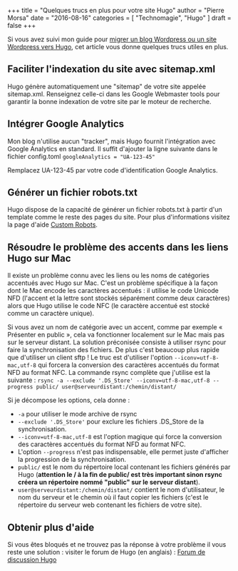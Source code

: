 +++
title      = "Quelques trucs en plus pour votre site Hugo"
author     = "Pierre Morsa"
date       = "2016-08-16"
categories = [ "Technomagie", "Hugo" ]
draft      = false
+++

Si vous avez suivi mon guide pour [migrer un blog Wordpress ou un site Wordpress vers Hugo][lnk_1], cet article vous donne quelques trucs utiles en plus.

## Faciliter l'indexation du site avec sitemap.xml
Hugo génère automatiquement une "sitemap" de votre site appelée sitemap.xml. Renseignez celle-ci dans les Google Webmaster tools pour garantir la bonne indexation de votre site par le moteur de recherche.

## Intégrer Google Analytics
Mon blog n'utilise aucun "tracker", mais Hugo fournit l'intégration avec Google Analytics en standard.
Il suffit d'ajouter la ligne suivante dans le fichier config.toml
`googleAnalytics = "UA-123-45"`

Remplacez UA-123-45 par votre code d'identification Google Analytics.

## Générer un fichier robots.txt
Hugo dispose de la capacité de générer un fichier robots.txt à partir d'un template comme le reste des pages du site. Pour plus d'informations visitez la page d'aide [Custom Robots](http://gohugo.io/extras/robots-txt/).

## Résoudre le problème des accents dans les liens Hugo sur Mac
Il existe un problème connu avec les liens ou les noms de catégories accentués avec Hugo sur Mac. C'est un problème spécifique à la façon dont le Mac encode les caractères accentués : il utilise le code Unicode NFD (l'accent et la lettre sont stockés séparément comme deux caractères) alors que Hugo utilise le code NFC (le caractère accentué est stocké comme un caractère unique).

Si vous avez un nom de catégorie avec un accent, comme par exemple « Présenter en public », cela va fonctionner localement sur le Mac mais pas sur le serveur distant. La solution préconisée consiste à utiliser rsync pour faire la synchronisation des fichiers. De plus c'est beaucoup plus rapide que d'utiliser un client sftp ! Le truc est d'utiliser l'option `--iconv=utf-8-mac,utf-8` qui forcera la conversion des caractères accentués du format NFD au format NFC. La commande rsync complète que j'utilise est la suivante :
`rsync -a --exclude '.DS_Store' --iconv=utf-8-mac,utf-8 --progress public/ user@serveurdistant:/chemin/distant/`

Si je décompose les options, cela donne :

* `-a` pour utiliser le mode archive de rsync
* `--exclude '.DS_Store'` pour exclure les fichiers .DS_Store de la synchronisation.
* `--iconv=utf-8-mac,utf-8` est l'option magique qui force la conversion des caractères accentués du format NFD au format NFC.
* L'option `--progress` n'est pas indispensable, elle permet juste d'afficher la progression de la synchronisation.
* `public/` est le nom du répertoire local contenant les fichiers générés par Hugo (**attention le / à la fin de public/ est très important sinon rsync créera un répertoire nommé "public" sur le serveur distant**). 
* `user@serveurdistant:/chemin/distant/` contient le nom d'utilisateur, le nom du serveur et le chemin où il faut copier les fichiers (c'est le répertoire du serveur web contenant les fichiers de votre site).

## Obtenir plus d'aide
Si vous êtes bloqués et ne trouvez pas la réponse à votre problème il vous reste une solution : visiter le forum de Hugo (en anglais) : [Forum de discussion Hugo](https://discuss.gohugo.io)

[lnk_1]: /post/2016-08-08-comment-migrer-un-blog-wordpress-sous-hugo/